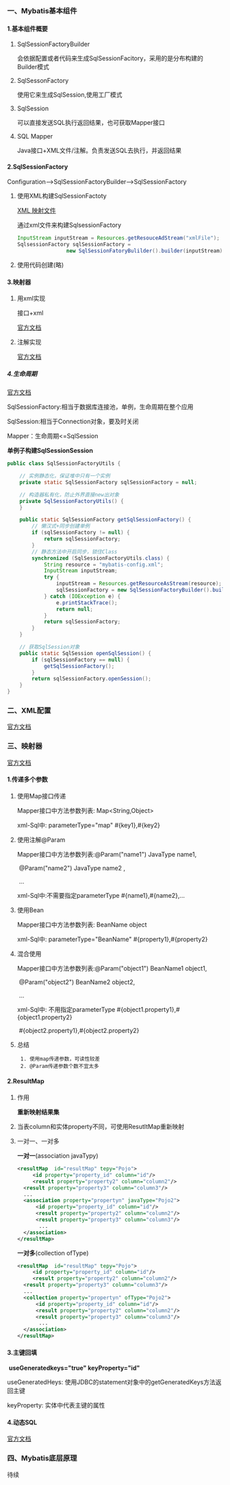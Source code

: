 ### 一、Mybatis基本组件

#### 1.基本组件概要

1. SqlSessionFactoryBuilder

   会依据配置或者代码来生成SqlSessionFacitory，采用的是分布构建的Builder模式

2. SqlSessonFactory

   使用它来生成SqlSession,使用工厂模式

3. SqlSession

   可以直接发送SQL执行返回结果，也可获取Mapper接口

4. SQL Mapper

   Java接口+XML文件/注解。负责发送SQL去执行，并返回结果

#### 2.SqlSessionFactory

Configuration-->SqlSessionFactoryBuilder-->SqlSessionFactory

1. 使用XML构建SqlSessionFactoty

   [XML 映射文件](http://www.mybatis.org/mybatis-3/zh/sqlmap-xml.html#)

   通过xml文件来构建SqlsessionFactory

   ```java
   InputStream inputStream = Resources.getResouceAdStream("xmlFile");
   SqlsessionFactory sqlSessionFactory = 
                   new SqlSessionFatoryBulilder().builder(inputStream);
   ```

2. 使用代码创建(略)

#### 3.映射器

1. 用xml实现

   接口+xml

   [官方文档](http://www.mybatis.org/mybatis-3/zh/sqlmap-xml.html)

2. 注解实现

   [官方文档](http://www.mybatis.org/mybatis-3/zh/sqlmap-xml.html)

##### 4.生命周期

[官方文档](http://www.mybatis.org/mybatis-3/zh/getting-started.html)

SqlSessionFactory:相当于数据库连接池，单例，生命周期在整个应用

SqlSession:相当于Connection对象，要及时关闭

Mapper：生命周期<=SqlSession

**单例子构建SqlSessionSession**

```java
public class SqlSessionFactoryUtils {

    // 实例静态化，保证堆中只有一个实例
    private static SqlSessionFactory sqlSessionFactory = null;

    // 构造器私有化，防止外界直接new出对象
    private SqlSessionFactoryUtils() {
    }

    public static SqlSessionFactory getSqlSessionFactory() {
        // 懒汉式+同步创建单例
        if (sqlSessionFactory != null) {
            return sqlSessionFactory;
        }
        // 静态方法中开启同步，锁住Class
        synchronized (SqlSessionFactoryUtils.class) {
            String resource = "mybatis-config.xml";
            InputStream inputStream;
            try {
                inputStream = Resources.getResourceAsStream(resource);
                sqlSessionFactory = new SqlSessionFactoryBuilder().build(inputStream);
            } catch (IOException e) {
                e.printStackTrace();
                return null;
            }
            return sqlSessionFactory;
        }
    }

    // 获取SqlSession对象
    public static SqlSession openSqlSession() {
        if (sqlSessionFactory == null) {
            getSqlSessionFactory();
        }
        return sqlSessionFactory.openSession();
    }
}
```

### 二、XML配置

[官方文档](http://www.mybatis.org/mybatis-3/zh/configuration.html)

### 三、映射器

[官方文档](http://www.mybatis.org/mybatis-3/zh/sqlmap-xml.html#)

#### 1.传递多个参数

1. 使用Map接口传递

   Mapper接口中方法参数列表: Map<String,Object>

   xml-Sql中: parameterType="map" #{key1},#{key2}

2. 使用注解@Param

   Mapper接口中方法参数列表:@Param("name1") JavaType name1,

   ​							@Param("name2") JavaType name2 ,

   ​							...

   xml-Sql中:不需要指定parameterType  #{name1},#{name2},...

3. 使用Bean

   Mapper接口中方法参数列表: BeanName object

   xml-Sql中: parameterType="BeanName" #{property1},#{property2}

4. 混合使用

   Mapper接口中方法参数列表:@Param("object1") BeanName1 object1,

   ​							@Param("object2")  BeanName2 object2,

   ​							...

   xml-Sql中: 不用指定parameterType  #{object1.property1},#{object1.property2}

   ​									  #{object2.property1},#{object2.property2}

5. 总结

    	1. 使用map传递参数，可读性较差
    	2. @Param传递参数个数不宜太多

#### 2.ResultMap

1. 作用

   **重新映射结果集**

2. 当表column和实体property不同，可使用ResutltMap重新映射

3. 一对一、一对多

    **一对一**(association javaTypy)

   ```xml
   <resultMap  id="resultMap" tepy="Pojo">
    	<id property="property_id" column="id"/>
    	<result property="property2" column="column2"/>
     <result property="property3" column="column3"/>
     ...
     <association property="propertyn" javaType="Pojo2">
     	 <id property="property_id" column="id"/>
   		 <result property="property2" column="column2"/>
     	 <result property="property3" column="column3"/>
   		  ...
     </association>
   </resultMap> 
   ```

   **一对多**(collection ofType)

   ```xml
   <resultMap  id="resultMap" tepy="Pojo">
    	<id property="property_id" column="id"/>
    	<result property="property2" column="column2"/>
     <result property="property3" column="column3"/>
     ...
     <collection property="propertyn" ofType="Pojo2">
     	 <id property="property_id" column="id"/>
   		 <result property="property2" column="column2"/>
     	 <result property="property3" column="column3"/>
   		  ...
     </association>
   </resultMap> 
   ```

#### 3.主键回填

​	**useGeneratedkeys="true" keyProperty="id"**

useGeneratedHeys: 使用JDBC的statement对象中的getGeneratedKeys方法返回主键

keyProperty: 实体中代表主键的属性

#### 4.动态SQL

[官方文档](http://www.mybatis.org/mybatis-3/zh/dynamic-sql.html)

### 四、Mybatis底层原理

待续